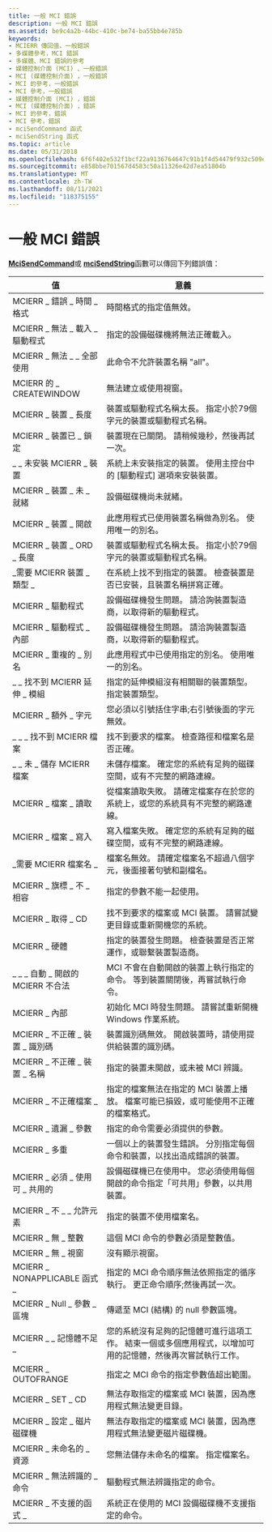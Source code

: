 ```yaml
---
title: 一般 MCI 錯誤
description: 一般 MCI 錯誤
ms.assetid: be9c4a2b-44bc-410c-be74-ba55bb4e785b
keywords:
- MCIERR 傳回值，一般錯誤
- 多媒體參考，MCI 錯誤
- 多媒體、MCI 錯誤的參考
- 媒體控制介面 (MCI) 、一般錯誤
- MCI (媒體控制介面) ，一般錯誤
- MCI 的參考，一般錯誤
- MCI 參考，一般錯誤
- 媒體控制介面 (MCI) ，錯誤
- MCI (媒體控制介面) ，錯誤
- MCI 的參考，錯誤
- MCI 參考，錯誤
- mciSendCommand 函式
- mciSendString 函式
ms.topic: article
ms.date: 05/31/2018
ms.openlocfilehash: 6f6f402e532f1bcf22a9136764647c91b1f4d54479f932c509ec172c1d973f4a
ms.sourcegitcommit: e858bbe701567d4583c50a11326e42d7ea51804b
ms.translationtype: MT
ms.contentlocale: zh-TW
ms.lasthandoff: 08/11/2021
ms.locfileid: "118375155"
---
```

# <a name="general-mci-errors"></a>一般 MCI 錯誤

[**MciSendCommand**](/previous-versions//dd757160(v=vs.85))或 [**mciSendString**](/previous-versions//dd757161(v=vs.85))函數可以傳回下列錯誤值：



| 值                            | 意義                                                                                                                                                     |
|----------------------------------|-------------------------------------------------------------------------------------------------------------------------------------------------------------|
| MCIERR \_ 錯誤 \_ 時間 \_ 格式        | 時間格式的指定值無效。                                                                                                         |
| MCIERR \_ 無法 \_ 載入 \_ 驅動程式     | 指定的設備磁碟機將無法正確載入。                                                                                                         |
| MCIERR \_ 無法 \_ \_ 全部使用         | 此命令不允許裝置名稱 "all"。                                                                                                      |
| MCIERR 的 \_ CREATEWINDOW             | 無法建立或使用視窗。                                                                                                                             |
| MCIERR \_ 裝置 \_ 長度           | 裝置或驅動程式名稱太長。 指定小於79個字元的裝置或驅動程式名稱。                                                     |
| MCIERR \_ 裝置已 \_ 鎖定           | 裝置現在已關閉。 請稍候幾秒，然後再試一次。                                                                                         |
| \_ \_ 未安裝 MCIERR \_ 裝置   | 系統上未安裝指定的裝置。 使用主控台中的 [驅動程式] 選項來安裝裝置。                                   |
| MCIERR \_ 裝置 \_ 未 \_ 就緒       | 設備磁碟機尚未就緒。                                                                                                                             |
| MCIERR \_ 裝置 \_ 開啟             | 此應用程式已使用裝置名稱做為別名。 使用唯一的別名。                                                                        |
| MCIERR \_ 裝置 \_ ORD \_ 長度      | 裝置或驅動程式名稱太長。 指定小於79個字元的裝置或驅動程式名稱。                                                     |
| \_需要 MCIERR 裝置 \_ 類型 \_   | 在系統上找不到指定的裝置。 檢查裝置是否已安裝，且裝置名稱拼寫正確。                            |
| MCIERR \_ 驅動程式                   | 設備磁碟機發生問題。 請洽詢裝置製造商，以取得新的驅動程式。                                                      |
| MCIERR \_ 驅動程式 \_ 內部         | 設備磁碟機發生問題。 請洽詢裝置製造商，以取得新的驅動程式。                                                      |
| MCIERR \_ 重複的 \_ 別名         | 此應用程式中已使用指定的別名。 使用唯一的別名。                                                                                |
| \_ \_ 找不到 MCIERR 延伸 \_ 模組    | 指定的延伸模組沒有相關聯的裝置類型。 指定裝置類型。                                                                       |
| MCIERR \_ 額外 \_ 字元        | 您必須以引號括住字串;右引號後面的字元無效。                                              |
| \_ \_ \_ 找不到 MCIERR 檔案         | 找不到要求的檔案。 檢查路徑和檔案名是否正確。                                                                             |
| \_ \_ 未 \_ 儲存 MCIERR 檔案         | 未儲存檔案。 確定您的系統有足夠的磁碟空間，或有不完整的網路連線。                                                |
| MCIERR \_ 檔案 \_ 讀取               | 從檔案讀取失敗。 請確定檔案存在於您的系統上，或您的系統具有不完整的網路連線。                             |
| MCIERR \_ 檔案 \_ 寫入              | 寫入檔案失敗。 確定您的系統有足夠的磁碟空間，或有不完整的網路連線。                                            |
| \_需要 MCIERR 檔案名 \_       | 檔案名無效。 請確定檔案名不超過八個字元，後面接著句號和副檔名。                                  |
| MCIERR \_ 旗標 \_ 不 \_ 相容   | 指定的參數不能一起使用。                                                                                                           |
| MCIERR \_ 取得 \_ CD                  | 找不到要求的檔案或 MCI 裝置。 請嘗試變更目錄或重新開機您的系統。                                                         |
| MCIERR \_ 硬體                 | 指定的裝置發生問題。 檢查裝置是否正常運作，或聯繫裝置製造商。                                     |
| \_ \_ \_ 自動 \_ 開啟的 MCIERR 不合法 | MCI 不會在自動開啟的裝置上執行指定的命令。 等到裝置關閉後，再嘗試執行命令。             |
| MCIERR \_ 內部                 | 初始化 MCI 時發生問題。 請嘗試重新開機 Windows 作業系統。                                                                        |
| MCIERR \_ 不正確 \_ 裝置 \_ 識別碼      | 裝置識別碼無效。 開啟裝置時，請使用提供給裝置的識別碼。                                                                               |
| MCIERR \_ 不正確 \_ 裝置 \_ 名稱    | 指定的裝置未開啟，或未被 MCI 辨識。                                                                                                     |
| MCIERR \_ 不正確檔案 \_            | 指定的檔案無法在指定的 MCI 裝置上播放。 檔案可能已損毀，或可能使用不正確的檔案格式。                               |
| MCIERR \_ 遺漏 \_ 參數       | 指定的命令需要必須提供的參數。                                                                                          |
| MCIERR \_ 多重                 | 一個以上的裝置發生錯誤。 分別指定每個命令和裝置，以找出造成錯誤的裝置。                             |
| MCIERR \_ 必須 \_ 使用可 \_ 共用的     | 設備磁碟機已在使用中。 您必須使用每個開啟的命令指定「可共用」參數，以共用裝置。                                  |
| MCIERR \_ 不 \_ \_ 允許元素     | 指定的裝置不使用檔案名。                                                                                                               |
| MCIERR \_ 無 \_ 整數              | 這個 MCI 命令的參數必須是整數值。                                                                                                |
| MCIERR \_ 無 \_ 視窗               | 沒有顯示視窗。                                                                                                                                 |
| MCIERR \_ NONAPPLICABLE 函式 \_  | 指定的 MCI 命令順序無法依照指定的循序執行。 更正命令順序;然後再試一次。                                   |
| MCIERR \_ Null \_ 參數 \_ 區塊   | 傳遞至 MCI (結構) 的 null 參數區塊。                                                                                                       |
| MCIERR \_ \_ 記憶體不足 \_          | 您的系統沒有足夠的記憶體可進行這項工作。 結束一個或多個應用程式，以增加可用的記憶體，然後再次嘗試執行工作。 |
| MCIERR \_ OUTOFRANGE               | 指定之 MCI 命令的指定參數值超出範圍。                                                                                |
| MCIERR \_ SET \_ CD                  | 無法存取指定的檔案或 MCI 裝置，因為應用程式無法變更目錄。                                                         |
| MCIERR \_ 設定 \_ 磁片磁碟機               | 無法存取指定的檔案或 MCI 裝置，因為應用程式無法變更磁片磁碟機。                                                              |
| MCIERR \_ 未命名的 \_ 資源        | 您無法儲存未命名的檔案。 指定檔案名。                                                                                                       |
| MCIERR \_ 無法辨識的 \_ 命令    | 驅動程式無法辨識指定的命令。                                                                                                          |
| MCIERR \_ 不支援的函式 \_    | 系統正在使用的 MCI 設備磁碟機不支援指定的命令。                                                                           |



 

 

 